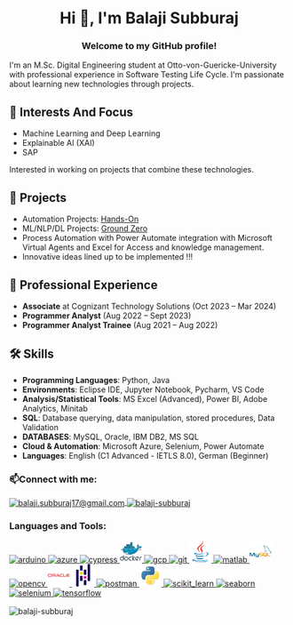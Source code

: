 <h1 align="center">Hi 👋, I'm Balaji Subburaj</h1>

<h3 align="center">Welcome to my GitHub profile!</h3>
I'm an M.Sc. Digital Engineering student at Otto-von-Guericke-University with professional experience in Software Testing Life Cycle. I'm passionate about learning new technologies through projects.

## 🔭 Interests And Focus
- Machine Learning and Deep Learning
- Explainable AI (XAI)
- SAP

Interested in working on projects that combine these technologies.

## 🚀 Projects
- Automation Projects: [Hands-On](https://github.com/balaji-subburaj/Automation)
- ML/NLP/DL Projects: [Ground Zero](https://github.com/balaji-subburaj/Ground-zero)
- Process Automation with Power Automate integration with Microsoft Virtual Agents and Excel for Access and knowledge management.
- Innovative ideas lined up to be implemented !!!

## 💼 Professional Experience
- **Associate** at Cognizant Technology Solutions (Oct 2023 – Mar 2024)
- **Programmer Analyst** (Aug 2022 – Sept 2023)
- **Programmer Analyst Trainee** (Aug 2021 – Aug 2022)

## 🛠️ Skills

- **Programming Languages**: Python, Java
- **Environments**: Eclipse IDE, Jupyter Notebook, Pycharm, VS Code
- **Analysis/Statistical Tools**: MS Excel (Advanced), Power BI, Adobe Analytics, Minitab
- **SQL**: Database querying, data manipulation, stored procedures, Data Validation
- **DATABASES**: MySQL, Oracle, IBM DB2, MS SQL
- **Cloud & Automation**: Microsoft Azure, Selenium, Power Automate
- **Languages**: English (C1 Advanced - IETLS 8.0), German (Beginner)

<h3 align="left">📫Connect with me:</h3>
<p align="left">
<a href="mailto:balaji.subburaj17@gmail.com" target="blank">
  <img align="center" src="https://upload.wikimedia.org/wikipedia/commons/4/4e/Gmail_Icon.png" alt="balaji.subburaj17@gmail.com" height="30" width="40" />
</a>
<a href="https://www.linkedin.com/in/balaji-subburaj" target="blank"><img align="center" src="https://raw.githubusercontent.com/rahuldkjain/github-profile-readme-generator/master/src/images/icons/Social/linked-in-alt.svg" alt="balaji-subburaj" height="30" width="40" /></a>
</p>

<h3 align="left">Languages and Tools:</h3>
<p align="left"> <a href="https://www.arduino.cc/" target="_blank" rel="noreferrer"> <img src="https://cdn.worldvectorlogo.com/logos/arduino-1.svg" alt="arduino" width="40" height="40"/> </a> <a href="https://azure.microsoft.com/en-in/" target="_blank" rel="noreferrer"> <img src="https://www.vectorlogo.zone/logos/microsoft_azure/microsoft_azure-icon.svg" alt="azure" width="40" height="40"/> </a> <a href="https://www.cypress.io" target="_blank" rel="noreferrer"> <img src="https://raw.githubusercontent.com/simple-icons/simple-icons/6e46ec1fc23b60c8fd0d2f2ff46db82e16dbd75f/icons/cypress.svg" alt="cypress" width="40" height="40"/> </a> <a href="https://www.docker.com/" target="_blank" rel="noreferrer"> <img src="https://raw.githubusercontent.com/devicons/devicon/master/icons/docker/docker-original-wordmark.svg" alt="docker" width="40" height="40"/> </a> <a href="https://cloud.google.com" target="_blank" rel="noreferrer"> <img src="https://www.vectorlogo.zone/logos/google_cloud/google_cloud-icon.svg" alt="gcp" width="40" height="40"/> </a> <a href="https://git-scm.com/" target="_blank" rel="noreferrer"> <img src="https://www.vectorlogo.zone/logos/git-scm/git-scm-icon.svg" alt="git" width="40" height="40"/> </a> <a href="https://www.java.com" target="_blank" rel="noreferrer"> <img src="https://raw.githubusercontent.com/devicons/devicon/master/icons/java/java-original.svg" alt="java" width="40" height="40"/> </a> <a href="https://www.mathworks.com/" target="_blank" rel="noreferrer"> <img src="https://upload.wikimedia.org/wikipedia/commons/2/21/Matlab_Logo.png" alt="matlab" width="40" height="40"/> </a> <a href="https://www.mysql.com/" target="_blank" rel="noreferrer"> <img src="https://raw.githubusercontent.com/devicons/devicon/master/icons/mysql/mysql-original-wordmark.svg" alt="mysql" width="40" height="40"/> </a> <a href="https://opencv.org/" target="_blank" rel="noreferrer"> <img src="https://www.vectorlogo.zone/logos/opencv/opencv-icon.svg" alt="opencv" width="40" height="40"/> </a> <a href="https://www.oracle.com/" target="_blank" rel="noreferrer"> <img src="https://raw.githubusercontent.com/devicons/devicon/master/icons/oracle/oracle-original.svg" alt="oracle" width="40" height="40"/> </a> <a href="https://pandas.pydata.org/" target="_blank" rel="noreferrer"> <img src="https://raw.githubusercontent.com/devicons/devicon/2ae2a900d2f041da66e950e4d48052658d850630/icons/pandas/pandas-original.svg" alt="pandas" width="40" height="40"/> </a> <a href="https://postman.com" target="_blank" rel="noreferrer"> <img src="https://www.vectorlogo.zone/logos/getpostman/getpostman-icon.svg" alt="postman" width="40" height="40"/> </a> <a href="https://www.python.org" target="_blank" rel="noreferrer"> <img src="https://raw.githubusercontent.com/devicons/devicon/master/icons/python/python-original.svg" alt="python" width="40" height="40"/> </a> <a href="https://scikit-learn.org/" target="_blank" rel="noreferrer"> <img src="https://upload.wikimedia.org/wikipedia/commons/0/05/Scikit_learn_logo_small.svg" alt="scikit_learn" width="40" height="40"/> </a> <a href="https://seaborn.pydata.org/" target="_blank" rel="noreferrer"> <img src="https://seaborn.pydata.org/_images/logo-mark-lightbg.svg" alt="seaborn" width="40" height="40"/> </a> <a href="https://www.selenium.dev" target="_blank" rel="noreferrer"> <img src="https://raw.githubusercontent.com/detain/svg-logos/780f25886640cef088af994181646db2f6b1a3f8/svg/selenium-logo.svg" alt="selenium" width="40" height="40"/> </a> <a href="https://www.tensorflow.org" target="_blank" rel="noreferrer"> <img src="https://www.vectorlogo.zone/logos/tensorflow/tensorflow-icon.svg" alt="tensorflow" width="40" height="40"/> </a> </p>

<p><img align="center" src="https://github-readme-streak-stats.herokuapp.com/?user=balaji-subburaj&" alt="balaji-subburaj" /></p>

